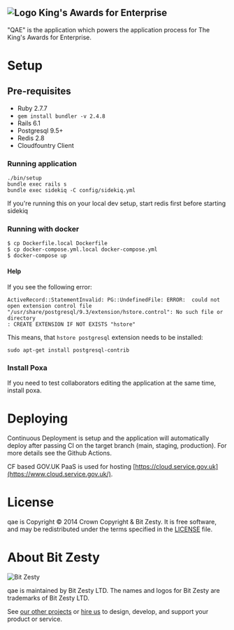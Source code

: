## ![Logo](https://raw.githubusercontent.com/bitzesty/qae/master/public/logo.jpg) King's Awards for Enterprise

"QAE" is the application which powers the application process for The King's Awards for Enterprise.

# Setup

## Pre-requisites

- Ruby 2.7.7
- `gem install bundler -v 2.4.8`
- Rails 6.1
- Postgresql 9.5+
- Redis 2.8
- Cloudfountry Client

### Running application

```
./bin/setup
bundle exec rails s
bundle exec sidekiq -C config/sidekiq.yml
```

If you're running this on your local dev setup, start redis first before starting sidekiq

### Running with docker

    $ cp Dockerfile.local Dockerfile
    $ cp docker-compose.yml.local docker-compose.yml
    $ docker-compose up

#### Help

If you see the following error:

```
ActiveRecord::StatementInvalid: PG::UndefinedFile: ERROR:  could not open extension control file "/usr/share/postgresql/9.3/extension/hstore.control": No such file or directory
: CREATE EXTENSION IF NOT EXISTS "hstore"
```

This means, that `hstore postgresql` extension needs to be installed:

```
sudo apt-get install postgresql-contrib
```

### Install Poxa

If you need to test collaborators editing the application at the same time, install poxa.

# Deploying

Continuous Deployment is setup and the application will automatically deploy after passing CI on the target branch (main, staging, production). For more details see the Github Actions.

CF based GOV.UK PaaS is used for hosting [https://cloud.service.gov.uk](https://www.cloud.service.gov.uk/).

# License

qae is Copyright © 2014 Crown Copyright & Bit Zesty. It is free
software, and may be redistributed under the terms specified in the
[LICENSE] file.

[license]: https://github.com/bitzesty/qae/blob/master/LICENSE

# About Bit Zesty

![Bit Zesty](https://bitzesty.com/wp-content/uploads/2017/01/logo_dark.png)

qae is maintained by Bit Zesty LTD.
The names and logos for Bit Zesty are trademarks of Bit Zesty LTD.

See [our other projects](https://bitzesty.com/client-stories/) or
[hire us](https://bitzesty.com/contact/) to design, develop, and support your product or service.
